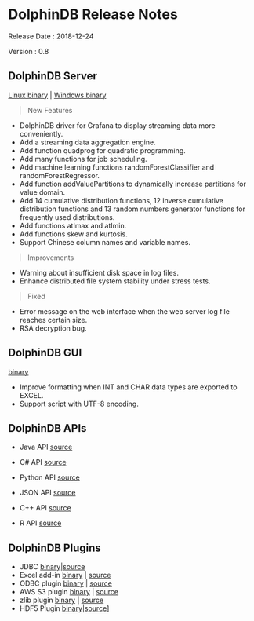 # DolphinDB Release Notes

Release Date : 2018-12-24

Version : 0.8

## DolphinDB Server
[Linux binary](http://www.dolphindb.com/downloads/DolphinDB_Linux_V0.7.zip) | [Windows binary](http://www.dolphindb.com/downloads/DolphinDB_Win_V0.7.zip)

> New Features

* DolphinDB driver for Grafana to display streaming data more conveniently.
* Add a streaming data aggregation engine.
* Add function quadprog for quadratic programming.
* Add many functions for job scheduling.
* Add machine learning functions randomForestClassifier and randomForestRegressor.
* Add function addValuePartitions to dynamically increase partitions for value domain. 
* Add 14 cumulative distribution functions, 12 inverse cumulative distribution functions and 13 random numbers generator functions for frequently used distributions.
* Add functions atImax and atImin.
* Add functions skew and kurtosis.
* Support Chinese column names and variable names.

> Improvements

* Warning about insufficient disk space in log files.
* Enhance distributed file system stability under stress tests.

> Fixed

* Error message on the web interface when the web server log file reaches certain size.
* RSA decryption bug.

## DolphinDB GUI
[binary](http://www.dolphindb.com/downloads/DolphinDB_GUI_V0.8.zip)

*  Improve formatting when INT and CHAR data types are exported to EXCEL.
*  Support script with UTF-8 encoding.

## DolphinDB APIs
* Java API [source](https://github.com/dolphindb/api-java)

* C# API [source](https://github.com/dolphindb/api-csharp)

* Python API [source](https://github.com/dolphindb/api-python3)

* JSON API [source](https://github.com/dolphindb/api-json)

* C++ API [source](https://github.com/dolphindb/api-cplusplus)

* R API [source](https://github.com/dolphindb/api-r)

## DolphinDB Plugins
* JDBC [binary](https://github.com/dolphindb/release/blob/master/0.8/DolphinDB_JDBC_V0.8.zip)|[source](https://github.com/dolphindb/release/blob/master/0.8/DolphinDB_JDBC_V0.8_src.zip)
* Excel add-in [binary](http://www.dolphindb.com/downloads/DolphinDB_Excel_V0.8.zip) | [source](https://github.com/dolphindb/release/blob/master/0.8/DolphinDB_Excel_V0.8_src.zip)
* ODBC plugin [binary](http://www.dolphindb.com/downloads/ODBC_V0.8.zip) | [source](https://github.com/dolphindb/release/blob/master/0.8/DolphinDB_Plugin_V0.8_src.zip)
* AWS S3 plugin [binary](http://www.dolphindb.com/downloads/AWSS3_V0.8.zip) | [source](https://github.com/dolphindb/release/blob/master/0.8/DolphinDB_Plugin_V0.8_src.zip)
* zlib plugin [binary](http://www.dolphindb.com/downloads/ZLIB_V0.8.zip) | [source](https://github.com/dolphindb/release/blob/master/0.8/DolphinDB_Plugin_V0.8_src.zip)
* HDF5 Plugin [binary](http://www.dolphindb.com/downloads/HDF5_V0.8.zip)|[source](http://www.dolphindb.com/downloads/HDF5_V0.8_src.zip)]
